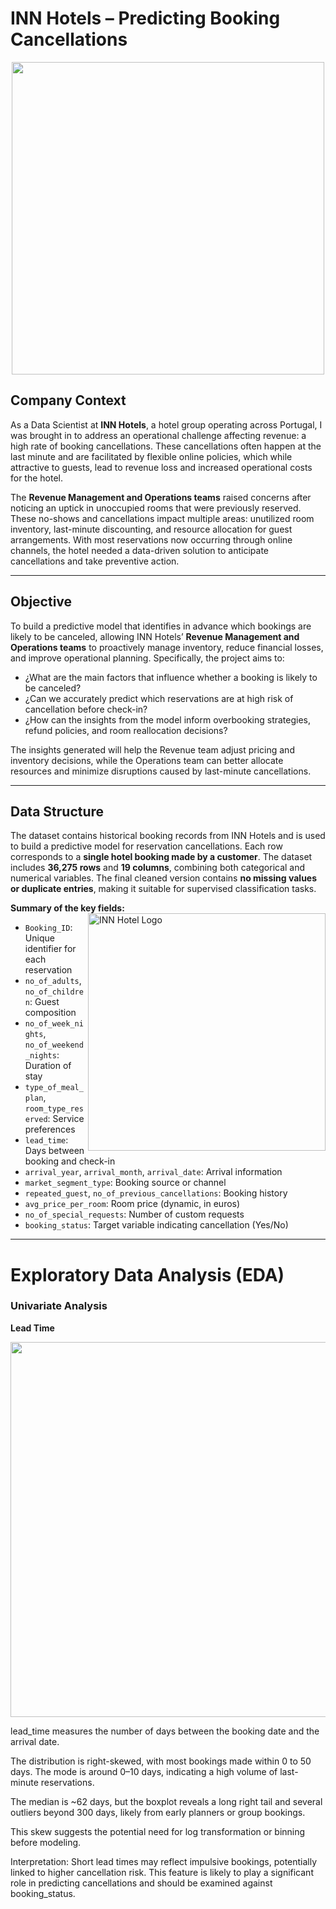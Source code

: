 # INN Hotels – Predicting Booking Cancellations

<p align="center">
  <img src="https://github.com/user-attachments/assets/fa0b7553-7901-482a-8b84-598e7a3201fb" width="500"/>
</p>



## Company Context  

As a Data Scientist at **INN Hotels**, a hotel group operating across Portugal, I was brought in to address an operational challenge affecting revenue: a high rate of booking cancellations. These cancellations often happen at the last minute and are facilitated by flexible online policies, which while attractive to guests, lead to revenue loss and increased operational costs for the hotel.

The **Revenue Management and Operations teams** raised concerns after noticing an uptick in unoccupied rooms that were previously reserved. These no-shows and cancellations impact multiple areas: unutilized room inventory, last-minute discounting, and resource allocation for guest arrangements. With most reservations now occurring through online channels, the hotel needed a data-driven solution to anticipate cancellations and take preventive action.

---

## Objective  

To build a predictive model that identifies in advance which bookings are likely to be canceled, allowing INN Hotels’ **Revenue Management and Operations teams** to proactively manage inventory, reduce financial losses, and improve operational planning. Specifically, the project aims to:

- ¿What are the main factors that influence whether a booking is likely to be canceled?  
- ¿Can we accurately predict which reservations are at high risk of cancellation before check-in?  
- ¿How can the insights from the model inform overbooking strategies, refund policies, and room reallocation decisions?

The insights generated will help the Revenue team adjust pricing and inventory decisions, while the Operations team can better allocate resources and minimize disruptions caused by last-minute cancellations.

---
## Data Structure 

The dataset contains historical booking records from INN Hotels and is used to build a predictive model for reservation cancellations. Each row corresponds to a **single hotel booking made by a customer**. The dataset includes **36,275 rows** and **19 columns**, combining both categorical and numerical variables. The final cleaned version contains **no missing values or duplicate entries**, making it suitable for supervised classification tasks.

**Summary of the key fields:**
<img src="https://github.com/user-attachments/assets/381c13ec-5105-481f-837f-57d97016ca20" alt="INN Hotel Logo" width="380" align="right"> 

- `Booking_ID`: Unique identifier for each reservation  
- `no_of_adults`, `no_of_children`: Guest composition  
- `no_of_week_nights`, `no_of_weekend_nights`: Duration of stay
- `type_of_meal_plan`, `room_type_reserved`: Service preferences  
- `lead_time`: Days between booking and check-in  
- `arrival_year`, `arrival_month`, `arrival_date`: Arrival information 
- `market_segment_type`: Booking source or channel  
- `repeated_guest`, `no_of_previous_cancellations`: Booking history  
- `avg_price_per_room`: Room price (dynamic, in euros)  
- `no_of_special_requests`: Number of custom requests  
- `booking_status`: Target variable indicating cancellation (Yes/No)





---
# Exploratory Data Analysis (EDA)

### Univariate Analysis 

**Lead Time** 

<div align="center">
  <img src="https://github.com/user-attachments/assets/81622a50-258e-4671-8ae5-c78bcc755eb7" width="600"/>
</div>

lead_time measures the number of days between the booking date and the arrival date.

The distribution is right-skewed, with most bookings made within 0 to 50 days. The mode is around 0–10 days, indicating a high volume of last-minute reservations.

The median is ~62 days, but the boxplot reveals a long right tail and several outliers beyond 300 days, likely from early planners or group bookings.

This skew suggests the potential need for log transformation or binning before modeling.

Interpretation:
Short lead times may reflect impulsive bookings, potentially linked to higher cancellation risk. This feature is likely to play a significant role in predicting cancellations and should be examined against booking_status.


